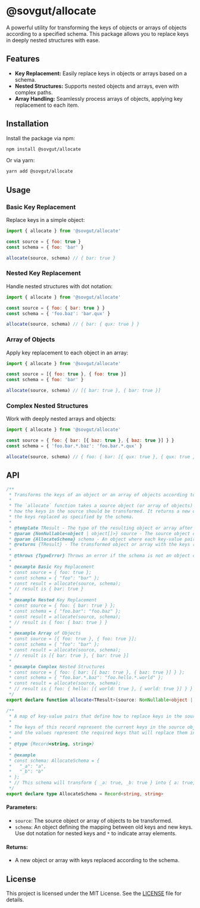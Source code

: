 # @sovgut/allocate

A powerful utility for transforming the keys of objects or arrays of objects according to a specified schema. This package allows you to replace keys in deeply nested structures with ease.

## Features

- **Key Replacement:** Easily replace keys in objects or arrays based on a schema.
- **Nested Structures:** Supports nested objects and arrays, even with complex paths.
- **Array Handling:** Seamlessly process arrays of objects, applying key replacement to each item.

## Installation

Install the package via npm:

```bash
npm install @sovgut/allocate
```

Or via yarn:

```bash
yarn add @sovgut/allocate
```

## Usage

### Basic Key Replacement

Replace keys in a simple object:

```javascript
import { allocate } from '@sovgut/allocate'

const source = { foo: true }
const schema = { foo: 'bar' }

allocate(source, schema) // { bar: true }
```

### Nested Key Replacement

Handle nested structures with dot notation:

```javascript
import { allocate } from '@sovgut/allocate'

const source = { foo: { bar: true } }
const schema = { 'foo.baz': 'bar.qux' }

allocate(source, schema) // { bar: { qux: true } }
```

### Array of Objects

Apply key replacement to each object in an array:

```javascript
import { allocate } from '@sovgut/allocate'

const source = [{ foo: true }, { foo: true }]
const schema = { foo: 'bar' }

allocate(source, schema) // [{ bar: true }, { bar: true }]
```

### Complex Nested Structures

Work with deeply nested arrays and objects:

```javascript
import { allocate } from '@sovgut/allocate'

const source = { foo: { bar: [{ baz: true }, { baz: true }] } }
const schema = { 'foo.bar.*.baz': 'foo.bar.*.qux' }

allocate(source, schema) // { foo: { bar: [{ qux: true }, { qux: true }] } }
```

## API

```ts
/**
 * Transforms the keys of an object or an array of objects according to a specified schema.
 *
 * The `allocate` function takes a source object (or array of objects) and a schema that defines
 * how the keys in the source should be transformed. It returns a new object (or array) with
 * the keys replaced as specified by the schema.
 *
 * @template TResult - The type of the resulting object or array after key allocation.
 * @param {NonNullable<object | object[]>} source - The source object or array to be transformed. It must be a non-null object or array of objects.
 * @param {AllocateSchema} schema - An object where each key-value pair defines the mapping from the old key to the new key.
 * @returns {TResult} - The transformed object or array with the keys replaced according to the schema.
 *
 * @throws {TypeError} Throws an error if the schema is not an object or if the source is not an object or an array.
 *
 * @example Basic Key Replacement
 * const source = { foo: true };
 * const schema = { "foo": "bar" };
 * const result = allocate(source, schema);
 * // result is { bar: true }
 *
 * @example Nested Key Replacement
 * const source = { foo: { bar: true } };
 * const schema = { "foo.bar": "foo.baz" };
 * const result = allocate(source, schema);
 * // result is { foo: { baz: true } }
 *
 * @example Array of Objects
 * const source = [{ foo: true }, { foo: true }];
 * const schema = { "foo": "bar" };
 * const result = allocate(source, schema);
 * // result is [{ bar: true }, { bar: true }]
 *
 * @example Complex Nested Structures
 * const source = { foo: { bar: [{ baz: true }, { baz: true }] } };
 * const schema = { "foo.bar.*.baz": "foo.hello.*.world" };
 * const result = allocate(source, schema);
 * // result is { foo: { hello: [{ world: true }, { world: true }] } }
 */
export declare function allocate<TResult>(source: NonNullable<object | object[]>, schema: AllocateSchema): TResult

/**
 * A map of key-value pairs that define how to replace keys in the source.
 *
 * The keys of this record represent the current keys in the source object,
 * and the values represent the required keys that will replace them in the allocated object.
 *
 * @type {Record<string, string>}
 *
 * @example
 * const schema: AllocateSchema = {
 *   "_a": "a",
 *   "_b": "b"
 * };
 * // This schema will transform { _a: true, _b: true } into { a: true, b: true }
 */
export declare type AllocateSchema = Record<string, string>
```

#### Parameters:
- `source`: The source object or array of objects to be transformed.
- `schema`: An object defining the mapping between old keys and new keys. Use dot notation for nested keys and `*` to indicate array elements.

#### Returns:
- A new object or array with keys replaced according to the schema.

## License

This project is licensed under the MIT License. See the [LICENSE](./LICENSE) file for details.
